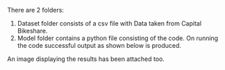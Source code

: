 There are 2 folders:

1. Dataset folder consists of a csv file with Data taken from Capital Bikeshare.
2. Model folder contains a python file consisting of the code. On running the code successful output as shown below is produced.

An image displaying the results has been attached too.
